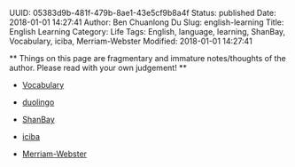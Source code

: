 UUID: 05383d9b-481f-479b-8ae1-43e5cf9b8a4f
Status: published
Date: 2018-01-01 14:27:41
Author: Ben Chuanlong Du
Slug: english-learning
Title: English Learning
Category: Life
Tags: English, language, learning, ShanBay, Vocabulary, iciba, Merriam-Webster
Modified: 2018-01-01 14:27:41

**
Things on this page are
fragmentary and immature notes/thoughts of the author.
Please read with your own judgement!
**

- [Vocabulary](www.vocabulary.com)

- [duolingo](www.duolingo.com)

- [ShanBay](www.shanbay.com)

- [iciba](www.iciba.com)

- [Merriam-Webster](www.m-w.com)

